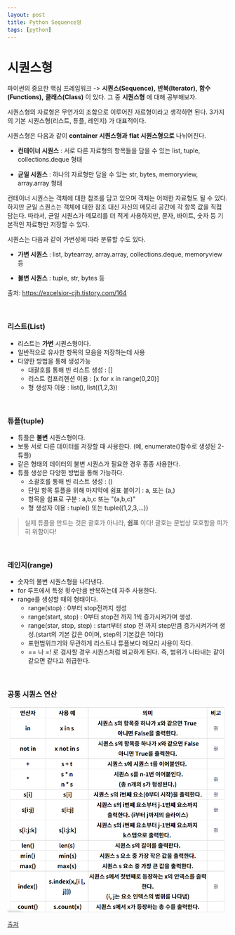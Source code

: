 ```yaml
---
layout: post
title: Python Sequence형
tags: [python]
---
```

# 시퀀스형
파이썬의 중요한 핵심 프레임워크 -> __시퀀스(Sequence),__ __반복(Iterator),__ __함수(Functions),__ __클래스(Class)__ 이 있다. 그 중 **시퀀스형** 에 대해 공부해보자.


시퀀스형의 자료형은 무언가의 조합으로 이루어진 자료형이라고 생각하면 된다. 3가지의 기본 시퀀스형(리스트, 튜플, 레인지) 가 대표적이다.

시퀀스형은 다음과 같이 __container 시퀀스형과__ __flat 시퀀스형으로__ 나뉘어진다.

* __컨테이너 시퀀스__ : 서로 다른 자료형의 항목들을 담을 수 있는 list, tuple, collections.deque 형태

* __균일 시퀀스__ : 하나의 자료형만 담을 수 있는 str, bytes, memoryview, array.array 형태

컨테이너 시퀀스는 객체에 대한 참조를 담고 있으며 객체는 어떠한 자료형도 될 수 있다. 하지만 균일 스퀀스는 객체에 대한 참조 대신 자신의 메모리 공간에 각 항목 값을 직접 담는다. 따라서, 균일 시퀀스가 메모리를 더 적게 사용하지만, 문자, 바이트, 숫자 등 기본적인 자료형만 저장할 수 있다.

시퀀스는 다음과 같이 가변성에 따라 분류할 수도 있다.

* __가변 시퀀스__ : list, bytearray, array.array, collections.deque, memoryview 등

* __불변 시퀀스__ : tuple, str, bytes 등

출처: https://excelsior-cjh.tistory.com/164

&nbsp;
&nbsp;




### 리스트(List)
- 리스트는 **가변** 시퀀스형이다.
- 일반적으로 유사한 항목의 모음을 저장하는데 사용
- 다양한 방법을 통해 생성가능
  * 대괄호를 통해 빈 리스트 생성 : []
  * 리스트 컴프리헨션 이용 : [x for x in range(0,20)]
  * 형 생성자 이용 : list(), list((1,2,3))

&nbsp;
&nbsp;

### 튜플(tuple)
- 튜플은 **불변** 시퀀스형이다.
- 보통 서로 다른 데이터를 저장할 때 사용한다. (예, enumerate()함수로 생성된 2-튜플)
- 같은 형태의 데이터의 불변 시퀀스가 필요한 경우 종종 사용한다.
- 튜플 생성은 다양한 방법을 통해 가능하다.
  * 소괄호를 통해 빈 리스트 생성 : ()
  * 단일 항목 튜플을 위해 마지막에 쉼표 붙이기 : a, 또는 (a,)
  * 항목을 쉼표로 구분 : a,b,c 또는 "(a,b,c)"
  * 형 생성자 이용 : tuple() 또는 tuple((1,2,3,...))

> 실제 튜플을 만드는 것은 괄호가 아니라, **쉼표** 이다! 괄호는 문법상 모호함을 피가히 위함이다!

&nbsp;
&nbsp;

### 레인지(range)
- 숫자의 불변 시퀀스형을 나타낸다.
- for 루프에서 특정 횟수만큼 반복하는데 자주 사용한다.
- range를 생성할 때의 형태이다.
  * range(stop) : 0부터 stop전까지 생성
  * range(start, stop) : 0부터 stop전 까지 1씩 증가시켜가며 생성.
  * range(star, stop, step) : start부터 stop 전 까지 step만큼 증가시켜가며 생성.(start의 기본 값은 0이며, step의 기본값은 1이다)
  * 표현범위크기와 무관하게 리스트나 튜플보다 메모리 사용이 작다.
  * == 나 =! 로 검사할 경우 시퀀스처럼 비교하게 된다. 즉, 범위가 나타내는 같이 같으면 같다고 취급한다.


&nbsp;
&nbsp;

### 공통 시퀀스 연산

![Alt text](/public/post/2020_04_12_Python_sequence/method.PNG)


[출저](https://kongdols-room.tistory.com/24)
